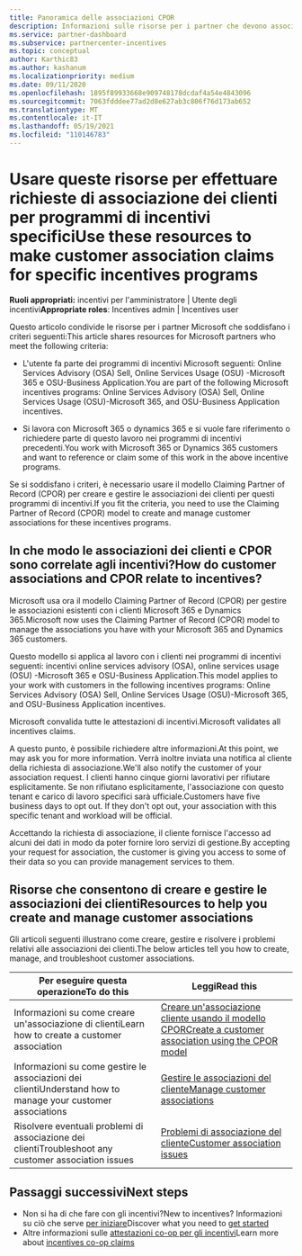```yaml
---
title: Panoramica delle associazioni CPOR
description: Informazioni sulle risorse per i partner che devono associare i clienti a specifici programmi di incentivi tramite il modello Claiming Partner of Record (CPOR).
ms.service: partner-dashboard
ms.subservice: partnercenter-incentives
ms.topic: conceptual
author: Karthic83
ms.author: kashanum
ms.localizationpriority: medium
ms.date: 09/11/2020
ms.openlocfilehash: 1895f89933668e909748178dcdaf4a54e4843096
ms.sourcegitcommit: 7063fdddee77ad2d8e627ab3c806f76d173ab652
ms.translationtype: MT
ms.contentlocale: it-IT
ms.lasthandoff: 05/19/2021
ms.locfileid: "110146783"
---
```

# <a name="use-these-resources-to-make-customer-association-claims-for-specific-incentives-programs"></a><span data-ttu-id="ece81-103">Usare queste risorse per effettuare richieste di associazione dei clienti per programmi di incentivi specifici</span><span class="sxs-lookup"><span data-stu-id="ece81-103">Use these resources to make customer association claims for specific incentives programs</span></span>

<span data-ttu-id="ece81-104">**Ruoli appropriati:** incentivi per l'amministratore | Utente degli incentivi</span><span class="sxs-lookup"><span data-stu-id="ece81-104">**Appropriate roles**: Incentives admin | Incentives user</span></span>

<span data-ttu-id="ece81-105">Questo articolo condivide le risorse per i partner Microsoft che soddisfano i criteri seguenti:</span><span class="sxs-lookup"><span data-stu-id="ece81-105">This article shares resources for Microsoft partners who meet the following criteria:</span></span>

- <span data-ttu-id="ece81-106">L'utente fa parte dei programmi di incentivi Microsoft seguenti: Online Services Advisory (OSA) Sell, Online Services Usage (OSU) -Microsoft 365 e OSU-Business Application.</span><span class="sxs-lookup"><span data-stu-id="ece81-106">You are part of the following Microsoft incentives programs: Online Services Advisory (OSA) Sell, Online Services Usage (OSU)-Microsoft 365, and OSU-Business Application incentives.</span></span>

- <span data-ttu-id="ece81-107">Si lavora con Microsoft 365 o dynamics 365 e si vuole fare riferimento o richiedere parte di questo lavoro nei programmi di incentivi precedenti.</span><span class="sxs-lookup"><span data-stu-id="ece81-107">You work with Microsoft 365 or Dynamics 365 customers and want to reference or claim some of this work in the above incentive programs.</span></span>

<span data-ttu-id="ece81-108">Se si soddisfano i criteri, è necessario usare il modello Claiming Partner of Record (CPOR) per creare e gestire le associazioni dei clienti per questi programmi di incentivi.</span><span class="sxs-lookup"><span data-stu-id="ece81-108">If you fit the criteria, you need to use the Claiming Partner of Record (CPOR) model to create and manage customer associations for these incentives programs.</span></span>
 
## <a name="how-do-customer-associations-and-cpor-relate-to-incentives"></a><span data-ttu-id="ece81-109">In che modo le associazioni dei clienti e CPOR sono correlate agli incentivi?</span><span class="sxs-lookup"><span data-stu-id="ece81-109">How do customer associations and CPOR relate to incentives?</span></span>

<span data-ttu-id="ece81-110">Microsoft usa ora il modello Claiming Partner of Record (CPOR) per gestire le associazioni esistenti con i clienti Microsoft 365 e Dynamics 365.</span><span class="sxs-lookup"><span data-stu-id="ece81-110">Microsoft now uses the Claiming Partner of Record (CPOR) model to manage the associations you have with your Microsoft 365 and Dynamics 365 customers.</span></span>

<span data-ttu-id="ece81-111">Questo modello si applica al lavoro con i clienti nei programmi di incentivi seguenti: incentivi online services advisory (OSA), online services usage (OSU) -Microsoft 365 e OSU-Business Application.</span><span class="sxs-lookup"><span data-stu-id="ece81-111">This model applies to your work with customers in the following incentives programs: Online Services Advisory (OSA) Sell, Online Services Usage (OSU)-Microsoft 365, and OSU-Business Application incentives.</span></span>

<span data-ttu-id="ece81-112">Microsoft convalida tutte le attestazioni di incentivi.</span><span class="sxs-lookup"><span data-stu-id="ece81-112">Microsoft validates all incentives claims.</span></span>

<span data-ttu-id="ece81-113">A questo punto, è possibile richiedere altre informazioni.</span><span class="sxs-lookup"><span data-stu-id="ece81-113">At this point, we may ask you for more information.</span></span> <span data-ttu-id="ece81-114">Verrà inoltre inviata una notifica al cliente della richiesta di associazione.</span><span class="sxs-lookup"><span data-stu-id="ece81-114">We'll also notify the customer of your association request.</span></span> <span data-ttu-id="ece81-115">I clienti hanno cinque giorni lavorativi per rifiutare esplicitamente. Se non rifiutano esplicitamente, l'associazione con questo tenant e carico di lavoro specifici sarà ufficiale.</span><span class="sxs-lookup"><span data-stu-id="ece81-115">Customers have five business days to opt out. If they don't opt out, your association with this specific tenant and workload will be official.</span></span>

<span data-ttu-id="ece81-116">Accettando la richiesta di associazione, il cliente fornisce l'accesso ad alcuni dei dati in modo da poter fornire loro servizi di gestione.</span><span class="sxs-lookup"><span data-stu-id="ece81-116">By accepting your request for association, the customer is giving you access to some of their data so you can provide management services to them.</span></span> 

## <a name="resources-to-help-you-create-and-manage-customer-associations"></a><span data-ttu-id="ece81-117">Risorse che consentono di creare e gestire le associazioni dei clienti</span><span class="sxs-lookup"><span data-stu-id="ece81-117">Resources to help you create and manage customer associations</span></span>

<span data-ttu-id="ece81-118">Gli articoli seguenti illustrano come creare, gestire e risolvere i problemi relativi alle associazioni dei clienti.</span><span class="sxs-lookup"><span data-stu-id="ece81-118">The below articles tell you how to create, manage, and troubleshoot customer associations.</span></span>

|  <span data-ttu-id="ece81-119">**Per eseguire questa operazione**</span><span class="sxs-lookup"><span data-stu-id="ece81-119">**To do this**</span></span>  |  <span data-ttu-id="ece81-120">**Leggi**</span><span class="sxs-lookup"><span data-stu-id="ece81-120">**Read this**</span></span>  |
|--------------|-----------|
| <span data-ttu-id="ece81-121">Informazioni su come creare un'associazione di clienti</span><span class="sxs-lookup"><span data-stu-id="ece81-121">Learn how to create a customer association</span></span>  | [<span data-ttu-id="ece81-122">Creare un'associazione cliente usando il modello CPOR</span><span class="sxs-lookup"><span data-stu-id="ece81-122">Create a customer association using the CPOR model</span></span>](submit-osa-claim.md)  |
|<span data-ttu-id="ece81-123">Informazioni su come gestire le associazioni dei clienti</span><span class="sxs-lookup"><span data-stu-id="ece81-123">Understand how to manage your customer associations</span></span>  | [<span data-ttu-id="ece81-124">Gestire le associazioni del cliente</span><span class="sxs-lookup"><span data-stu-id="ece81-124">Manage customer associations</span></span>](incentives-manage-customer-associations.md)  |
|<span data-ttu-id="ece81-125">Risolvere eventuali problemi di associazione dei clienti</span><span class="sxs-lookup"><span data-stu-id="ece81-125">Troubleshoot any customer association issues</span></span>  | [<span data-ttu-id="ece81-126">Problemi di associazione del cliente</span><span class="sxs-lookup"><span data-stu-id="ece81-126">Customer association issues</span></span>](incentives-customer-association-issues.md)  |

## <a name="next-steps"></a><span data-ttu-id="ece81-127">Passaggi successivi</span><span class="sxs-lookup"><span data-stu-id="ece81-127">Next steps</span></span>

- <span data-ttu-id="ece81-128">Non si ha di che fare con gli incentivi?</span><span class="sxs-lookup"><span data-stu-id="ece81-128">New to incentives?</span></span> <span data-ttu-id="ece81-129">Informazioni su ciò che serve [per iniziare](incentives-get-started-intro.md)</span><span class="sxs-lookup"><span data-stu-id="ece81-129">Discover what you need to [get started](incentives-get-started-intro.md)</span></span>
- <span data-ttu-id="ece81-130">Altre informazioni sulle [attestazioni co-op per gli incentivi](claims-overview.md)</span><span class="sxs-lookup"><span data-stu-id="ece81-130">Learn more about [incentives co-op claims](claims-overview.md)</span></span>
